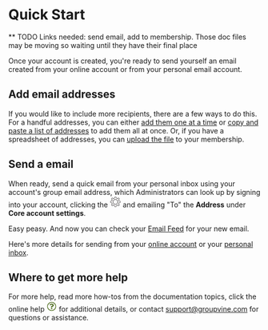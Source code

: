 <span id="gv-quick-start"> </span>
# Quick Start

<span class="todo">
** TODO Links needed:  send email, add to membership.  Those doc files may be moving so waiting until they have their final place
</span>

Once your account is created, you're ready to send yourself an email created from your online account or from your personal email account.  

## Add email addresses

If you would like to include more recipients, there are a few ways to do this.  For a handful addresses, you can either [add them one at a time](/2-members/1_3-membersAdd.md?[LINK-QARGS-DOC]#gv-2members-13membersAdd) or [copy and paste a list of addresses](/2-members/1_1-membersAdd.md?[LINK-QARGS-DOC]#gv-2members-11membersAdd) to add them all at once.  Or, if you have a spreadsheet of addresses, you can [upload the file](/2-members/1_2-membersAdd.md?[LINK-QARGS-DOC]#gv-2members-12membersAdd) to your membership.

## Send a email

When ready, send a quick email from your personal inbox using your account's group email address, which Administrators can look up by signing into your account, clicking the <img src="/docimages/transparent-gear-icon.png" height="22"> and emailing "To" the **Address** under **Core account settings**.

Easy peasy.  And now you can check your [Email Feed](/4-feed/1-feedIntro.md?[LINK-QARGS-DOC]#gv-4feeed-1feedInto) for your new email.

Here's more details for sending from your [online account](/3-send/1-sendOnline.md?[LINK-QARGS-DOC]#gv-3send-1sendOnline) or your [personal inbox](/3-send/2-sendInbox.md?[LINK-QARGS-DOC]#gv-3send-2sendInbox).

## Where to get more help

For more help, read more how-tos from the documentation topics, click the online help <img src="/docimages/question-icon.png" height="22"> for additional details, or contact support@groupvine.com for questions or assistance.
